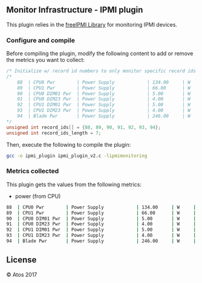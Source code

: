 ## Monitor Infrastructure - IPMI plugin


This plugin relies in the [freeIPMI Library](https://www.gnu.org/software/freeipmi/) for monitoring IPMI devices.


### Configure and compile

Before compiling the plugin, modify the following content to add or remove the metrics you want to collect:

```c++
/* Initialize w/ record id numbers to only monitor specific record ids */
/*
    88  | CPU0 Pwr        | Power Supply            | 134.00     | W     | 'OK'
    89  | CPU1 Pwr        | Power Supply            | 66.00      | W     | 'OK'
    90  | CPU0 DIM01 Pwr  | Power Supply            | 5.00       | W     | 'OK'
    91  | CPU0 DIM23 Pwr  | Power Supply            | 4.00       | W     | 'OK'
    92  | CPU1 DIM01 Pwr  | Power Supply            | 5.00       | W     | 'OK'
    93  | CPU1 DIM23 Pwr  | Power Supply            | 4.00       | W     | 'OK'
    94  | Blade Pwr       | Power Supply            | 246.00     | W     | 'OK'
*/
unsigned int record_ids[] = {88, 89, 90, 91, 92, 93, 94};
unsigned int record_ids_length = 7;
```

Then, execute the following to compile the plugin:

```bash
gcc -o ipmi_plugin ipmi_plugin_v2.c -lipmimonitoring
```

### Metrics collected

This plugin gets the values from the following metrics:
- power (from CPU)

```bash
88  | CPU0 Pwr        | Power Supply            | 134.00     | W     | 'OK'
89  | CPU1 Pwr        | Power Supply            | 66.00      | W     | 'OK'
90  | CPU0 DIM01 Pwr  | Power Supply            | 5.00       | W     | 'OK'
91  | CPU0 DIM23 Pwr  | Power Supply            | 4.00       | W     | 'OK'
92  | CPU1 DIM01 Pwr  | Power Supply            | 5.00       | W     | 'OK'
93  | CPU1 DIM23 Pwr  | Power Supply            | 4.00       | W     | 'OK'
94  | Blade Pwr       | Power Supply            | 246.00     | W     | 'OK'
```

## License

&copy; Atos 2017
